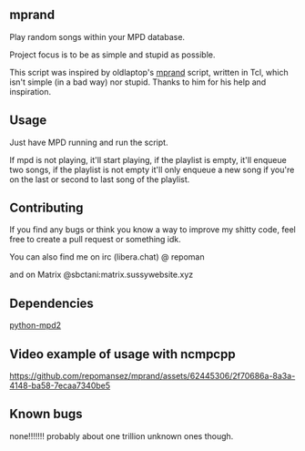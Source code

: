 ## mprand
Play random songs within your MPD database. 

Project focus is to be as simple and stupid as possible.

This script was inspired by oldlaptop's [mprand](https://github.com/oldlaptop/mprand) script, written in Tcl, which isn't simple (in a bad way) nor stupid. Thanks to him for his help and inspiration.
## Usage
Just have MPD running and run the script.

If mpd is not playing, it'll start playing, if the playlist is empty, it'll enqueue two songs, if the playlist is not empty it'll only enqueue a new song if you're on the last or second to last song of the playlist.

## Contributing
If you find any bugs or think you know a way to improve my shitty code, feel free to create a pull request or something idk.

You can also find me on irc (libera.chat) @ repoman

and on Matrix @sbctani:matrix.sussywebsite.xyz

## Dependencies
[python-mpd2](https://github.com/Mic92/python-mpd2)

## Video example of usage with ncmpcpp
https://github.com/repomansez/mprand/assets/62445306/2f70686a-8a3a-4148-ba58-7ecaa7340be5


## Known bugs
none!!!!!!! probably about one trillion unknown ones though.
